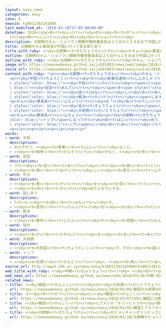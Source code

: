 ```yaml
---
layout: easy_news
categories: easy
cate: 6
newsid: k10011382141000
last_modified_at: '2018-03-28T17:05:00+09:00'
datetime: 2018<ruby>年<rt>ねん</rt></ruby>03<ruby>月<rt>がつ</rt></ruby>28<ruby>日<rt>にち</rt></ruby>
  17<ruby>時<rt>じ</rt></ruby>05<ruby>分<rt>ふん</rt></ruby>
description: 北朝鮮のキム・ジョンウン朝鮮労働党委員長は２５日から２８日まで中国に行って、習近平国家主席に会いました。
title: 北朝鮮のキム委員長が中国に行って習主席と会う
title_with_ruby: <ruby>北朝鮮<rt>きたちょうせん</rt></ruby>のキム<ruby>委員長<rt>いいんちょう</rt></ruby>が<ruby>中国<rt>ちゅうごく</rt></ruby>に<ruby>行<rt>い</rt></ruby>って<ruby>習<rt>しゅう</rt></ruby><ruby>主席<rt>しゅせき</rt></ruby>と<ruby>会<rt>あ</rt></ruby>う
outline: 北朝鮮のキム・ジョンウン朝鮮労働党委員長は２５日から２８日まで中国に行って、習近平国家主席に会いました。
outline_with_ruby: <ruby>北朝鮮<rt>きたちょうせん</rt></ruby>のキム・ジョンウン<ruby>朝鮮労働党委員長<rt>ちょうせんろうどうとういいんちょう</rt></ruby>は２５<ruby>日<rt>にち</rt></ruby>から２８<ruby>日<rt>にち</rt></ruby>まで<ruby>中国<rt>ちゅうごく</rt></ruby>に<ruby>行<rt>い</rt></ruby>って、<ruby>習<rt>しゅう</rt></ruby><ruby>近平<rt>きんぺい</rt></ruby><ruby>国家主席<rt>こっかしゅせき</rt></ruby>に<ruby>会<rt>あ</rt></ruby>いました。
image_url: https://newswebeasy.github.io/ja201803/news/web/image/2018/03/28/K10011382141_1803281214_1803281215_01_03.jpg
voice_url: https://newswebeasy.github.io/ja201803/news/easy/voice/2018/03/28/k10011382141000.mp4
content_with_ruby: "<p><ruby>北朝鮮<rt>きたちょうせん</rt></ruby>のキム・ジョンウン<ruby>朝鮮労働党委員長<rt>ちょうせんろうどうとういいんちょう</rt></ruby>は２５<ruby>日<rt>にち</rt></ruby>から２８<ruby>日<rt>にち</rt></ruby>まで<ruby>中国<rt>ちゅうごく</rt></ruby>に<ruby>行<rt>い</rt></ruby>って、<ruby>習<rt>しゅう</rt></ruby><ruby>近平<rt>きんぺい</rt></ruby><ruby>国家主席<rt>こっかしゅせき</rt></ruby>に<ruby>会<rt>あ</rt></ruby>いました。</p>\n\
  <p><ruby>中国<rt>ちゅうごく</rt></ruby>の<ruby>新華社通信<rt>しんかしゃつうしん</rt></ruby>によると、<ruby>習<rt>しゅう</rt></ruby><ruby>主席<rt>しゅせき</rt></ruby>は「<ruby>中国<rt>ちゅうごく</rt></ruby>は、<ruby>朝鮮半島<rt>ちょうせんはんとう</rt></ruby>の<span\
  \ style=\"color: blue;\"><ruby>平和<rt>へいわ</rt></ruby></span>と<span style=\"color:\
  \ blue;\"><ruby>安定<rt>あんてい</rt></ruby></span>を<span style=\"color: blue;\"><ruby>守<rt>まも</rt></ruby>る</span>ために、いろいろな<ruby>国<rt>くに</rt></ruby>と<span\
  \ style=\"color: blue;\"><ruby>話<rt>はな</rt></ruby>し<ruby>合<rt>あ</rt></ruby>っ</span>て<ruby>問題<rt>もんだい</rt></ruby>を<span\
  \ style=\"color: blue;\"><ruby>解決<rt>かいけつ</rt></ruby></span>します」と<ruby>話<rt>はな</rt></ruby>しました。</p>\n\
  <p>キム<ruby>委員長<rt>いいんちょう</rt></ruby>は「<ruby>私<rt>わたし</rt></ruby>たちは<ruby>韓国<rt>かんこく</rt></ruby>と<span\
  \ style=\"color: blue;\"><ruby>協力<rt>きょうりょく</rt></ruby></span>して、<ruby>関係<rt>かんけい</rt></ruby>をよくすることに<ruby>決<rt>き</rt></ruby>めました。アメリカの<span\
  \ style=\"color: blue;\"><ruby>大統領<rt>だいとうりょう</rt></ruby></span>とも<ruby>会<rt>あ</rt></ruby>って<ruby>話<rt>はなし</rt></ruby>がしたい」と<ruby>言<rt>い</rt></ruby>いました。</p>\n\
  <p>キム<ruby>委員長<rt>いいんちょう</rt></ruby>は<ruby>北朝鮮<rt>きたちょうせん</rt></ruby>の<span style=\"\
  color: blue;\">トップ</span>になってから<ruby>初<rt>はじ</rt></ruby>めて、ほかの<ruby>国<rt>くに</rt></ruby>の<span\
  \ style=\"color: blue;\">トップ</span>に<ruby>会<rt>あ</rt></ruby>ったり、<ruby>外国<rt>がいこく</rt></ruby>に<ruby>行<rt>い</rt></ruby>ったりしました。</p>\n\
  <p></p>\n<p></p>\n<p></p>\n<p></p>"
words:
- word: 平和
  descriptions:
  - おだやかで、<ruby><rb>無事</rb><rt>ぶじ</rt></ruby>なこと。
  - <ruby><rb>戦争</rb><rt>せんそう</rt></ruby>がなく、<ruby><rb>世</rb><rt>よ</rt></ruby>の<ruby><rb>中</rb><rt>なか</rt></ruby>が<ruby><rb>無事</rb><rt>ぶじ</rt></ruby>に<ruby><rb>治</rb><rt>おさ</rt></ruby>まっていること。
- word: 安定
  descriptions:
  - つり<ruby><rb>合</rb><rt>あ</rt></ruby>いが<ruby><rb>取</rb><rt>と</rt></ruby>れて、すわりがよいこと。
  - <ruby><rb>激</rb><rt>はげ</rt></ruby>しい<ruby><rb>変化</rb><rt>へんか</rt></ruby>がないこと。
- word: 守る
  descriptions:
  - <ruby><rb>害</rb><rt>がい</rt></ruby>を<ruby><rb>受</rb><rt>う</rt></ruby>けないように、<ruby><rb>防</rb><rt>ふせ</rt></ruby>ぐ。
  - <ruby><rb>決</rb><rt>き</rt></ruby>めたとおりにする。
- word: 話し合う
  descriptions:
  - たがいに<ruby><rb>話</rb><rt>はな</rt></ruby>す。
  - <ruby><rb>意見</rb><rt>いけん</rt></ruby>を<ruby><rb>出</rb><rt>だ</rt></ruby>し<ruby><rb>合</rb><rt>あ</rt></ruby>う。
- word: 解決
  descriptions:
  - <ruby><rb>事件</rb><rt>じけん</rt></ruby>や<ruby><rb>問題</rb><rt>もんだい</rt></ruby>がうまくかたづくこと。
- word: 協力
  descriptions:
  - <ruby><rb>力</rb><rt>ちから</rt></ruby>を<ruby><rb>合</rb><rt>あ</rt></ruby>わせて、ものごとを<ruby><rb>行</rb><rt>おこな</rt></ruby>うこと。
- word: 大統領
  descriptions:
  - <ruby><rb>共和国</rb><rt>きょうわこく</rt></ruby>で、その<ruby><rb>国</rb><rt>くに</rt></ruby>を<ruby><rb>代表</rb><rt>だいひょう</rt></ruby>する<ruby><rb>人</rb><rt>ひと</rt></ruby>。
- word: トップ
  descriptions:
  - <ruby><rb>先頭</rb><rt>せんとう</rt></ruby>。<ruby><rb>真</rb><rt>ま</rt></ruby>っ<ruby><rb>先</rb><rt>さき</rt></ruby>。<ruby><rb>一番</rb><rt>いちばん</rt></ruby>。
source_url: http://www3.nhk.or.jp/news/easy/k10011382141000/k10011382141000.html
web_title_with_ruby: <ruby>中朝<rt>ちゅうちょう</rt></ruby> <ruby>初<rt>はつ</rt></ruby>の<ruby>首脳<rt>しゅのう</rt></ruby><ruby>会談<rt>かいだん</rt></ruby>“<ruby>北朝鮮<rt>きたちょうせん</rt></ruby>が<ruby>非核化<rt>ひかくか</rt></ruby>に<ruby>向<rt>む</rt></ruby>けた<ruby>意思<rt>いし</rt></ruby><ruby>示<rt>しめ</rt></ruby>す”
web_news_url: https://newswebeasy.github.io/news/web/2018/03/28/中朝-初の首脳会談北朝鮮が非核化に向けた意思示す
related_news:
- title: <ruby>韓国<rt>かんこく</rt></ruby>の<ruby>大統領<rt>だいとうりょう</rt></ruby>の<ruby>特使<rt>とくし</rt></ruby>が<ruby>北朝鮮<rt>きたちょうせん</rt></ruby>のキム<ruby>委員長<rt>いいんちょう</rt></ruby>と<ruby>会<rt>あ</rt></ruby>って<ruby>話<rt>はな</rt></ruby>す
  url: https://newswebeasy.github.io/news/easy/2018/03/06/韓国の大統領の特使が北朝鮮のキム委員長と会って話す
- title: ４<ruby>月<rt>がつ</rt></ruby>に<ruby>韓国<rt>かんこく</rt></ruby>と<ruby>北朝鮮<rt>きたちょうせん</rt></ruby>のトップが<ruby>会<rt>あ</rt></ruby>って<ruby>話<rt>はなし</rt></ruby>をすることが<ruby>決<rt>き</rt></ruby>まる
  url: https://newswebeasy.github.io/news/easy/2018/03/07/4月に韓国と北朝鮮のトップが会って話をすることが決まる
- title: <ruby>韓国<rt>かんこく</rt></ruby>とアメリカ「オリンピックの<ruby>間<rt>あいだ</rt></ruby>は<ruby>軍<rt>ぐん</rt></ruby>の<ruby>訓練<rt>くんれん</rt></ruby>をしない」
  url: https://newswebeasy.github.io/news/easy/2018/01/05/韓国とアメリカオリンピックの間は軍の訓練をしない
- title: <ruby>北朝鮮<rt>きたちょうせん</rt></ruby>がピョンチャンオリンピックに<ruby>出<rt>で</rt></ruby>ることになる
  url: https://newswebeasy.github.io/news/easy/2018/01/10/北朝鮮がピョンチャンオリンピックに出ることになる
...
```

